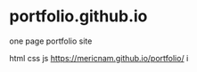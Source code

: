 # portfolio.github.io

 one page portfolio site

 html css js
 https://mericnam.github.io/portfolio/
i

